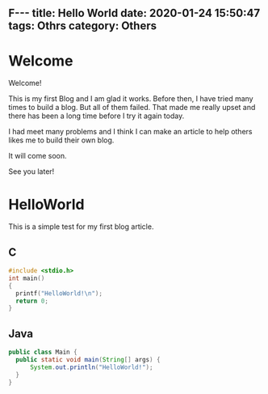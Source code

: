 F---
title: Hello World
date: 2020-01-24 15:50:47
tags: Othrs
category: Others
---
# Welcome

Welcome!

This is my first Blog and I am glad it works. Before then, I have tried many times to build a blog. But all of them failed. That made me really upset and there has been a long time before I try it again today.

I had meet many problems and I think I can make an article to help others likes me to build their own blog.

It will come soon.

See you later!

# HelloWorld

This is a simple test for my first blog article.

## C

```c
#include <stdio.h>
int main()
{
  printf("HelloWorld!\n");
  return 0;
}
```

## Java

```java
public class Main {
  public static void main(String[] args) {
      System.out.println("HelloWorld!");
  }
}
```